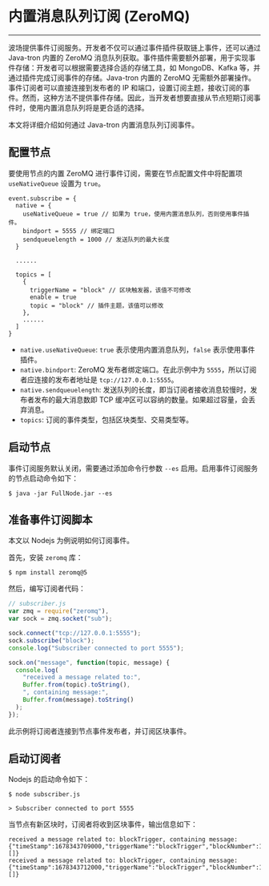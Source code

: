 # 内置消息队列订阅 (ZeroMQ)
***

波场提供事件订阅服务。开发者不仅可以通过事件插件获取链上事件，还可以通过 Java-tron 内置的 ZeroMQ 消息队列获取。事件插件需要额外部署，用于实现事件存储：开发者可以根据需要选择合适的存储工具，如 MongoDB、Kafka 等，并通过插件完成订阅事件的存储。Java-tron 内置的 ZeroMQ 无需额外部署操作。事件订阅者可以直接连接到发布者的 IP 和端口，设置订阅主题，接收订阅的事件。然而，这种方法不提供事件存储。因此，当开发者想要直接从节点短期订阅事件时，使用内置消息队列将是更合适的选择。

本文将详细介绍如何通过 Java-tron 内置消息队列订阅事件。

## 配置节点

要使用节点的内置 ZeroMQ 进行事件订阅，需要在节点配置文件中将配置项 `useNativeQueue` 设置为 `true`。

```shell
event.subscribe = {
  native = {
    useNativeQueue = true // 如果为 true，使用内置消息队列，否则使用事件插件。
    bindport = 5555 // 绑定端口
    sendqueuelength = 1000 // 发送队列的最大长度
  }

  ......
 
  topics = [
    {
      triggerName = "block" // 区块触发器，该值不可修改
      enable = true
      topic = "block" // 插件主题，该值可以修改
    },
    ......
  ]
}
```

- `native.useNativeQueue`: `true` 表示使用内置消息队列，`false` 表示使用事件插件。
- `native.bindport`: ZeroMQ 发布者绑定端口。在此示例中为 `5555`，所以订阅者应连接的发布者地址是 `tcp://127.0.0.1:5555`。
- `native.sendqueuelength`: 发送队列的长度，即当订阅者接收消息较慢时，发布者发布的最大消息数即 TCP 缓冲区可以容纳的数量。如果超过容量，会丢弃消息。
- `topics`: 订阅的事件类型，包括区块类型、交易类型等。

## 启动节点

事件订阅服务默认关闭，需要通过添加命令行参数 `--es` 启用。启用事件订阅服务的节点启动命令如下：

```shell
$ java -jar FullNode.jar --es
```

## 准备事件订阅脚本

本文以 Nodejs 为例说明如何订阅事件。

首先，安装 `zeromq` 库：

```shell
$ npm install zeromq@5
```

然后，编写订阅者代码：

```javascript
// subscriber.js
var zmq = require("zeromq"),
var sock = zmq.socket("sub");

sock.connect("tcp://127.0.0.1:5555");
sock.subscribe("block");
console.log("Subscriber connected to port 5555");

sock.on("message", function(topic, message) {
  console.log(
    "received a message related to:",
    Buffer.from(topic).toString(),
    ", containing message:",
    Buffer.from(message).toString()
  );
});
```

此示例将订阅者连接到节点事件发布者，并订阅区块事件。

## 启动订阅者

Nodejs 的启动命令如下：

```shell
$ node subscriber.js

> Subscriber connected to port 5555
```

当节点有新区块时，订阅者将收到区块事件，输出信息如下：

```shell
received a message related to: blockTrigger, containing message: {"timeStamp":1678343709000,"triggerName":"blockTrigger","blockNumber":1361,"blockHash":"00000000000005519b3995cd638753a862c812d1bda11de14bbfaa5ad3383280","transactionSize":0,"latestSolidifiedBlockNumber":1361,"transactionList":[]}
received a message related to: blockTrigger, containing message: {"timeStamp":1678343712000,"triggerName":"blockTrigger","blockNumber":1362,"blockHash":"0000000000000552d53d1bdd9929e4533a983f14df8931ee9b3bf6d6c74a47b0","transactionSize":0,"latestSolidifiedBlockNumber":1362,"transactionList":[]}
```